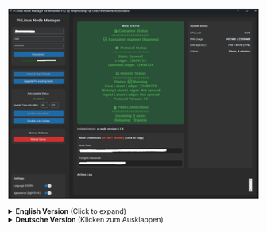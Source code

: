 ![Screenshot](screenshot/Screenshot_v1_2.png)


<details>
<summary><strong>English Version</strong> (Click to expand)</summary>
<br>

# Pi Linux Node Manager for Windows

A user-friendly graphical user interface (GUI) for managing a Pi Network Node running on a Linux server, directly from your Windows computer.

This tool simplifies common tasks like installation, upgrades, status monitoring, and auto-updates, eliminating the need for manual SSH command entry.

*(The user interface of the Pi Linux Node Manager shows connection details, node status, and the action log.)*

---

## ✨ Features

* **🌐 Easy Connection Management**: Auto-saves your server's IP address and username for quick connections.
* **🇩🇪 / 🇬🇧 Multilingual Support**: Switch between German and English at any time.
* **📊 Live Node Status**: Automatically fetches and displays your node's status (e.g., `Synced!`, `Catching-up`, `Stopped`) with color-coded feedback.
* **🚀 One-Click Installation**: Executes a full installation script for new nodes on Debian-based systems (like Ubuntu), including Docker and all prerequisites.
* **⬆️ One-Click Upgrade**: Safely updates your existing node by backing up configurations and using the new `pi-node` command-line interface (CLI).
* **⚙️ Auto-Update Control**: Easily enable, disable, or schedule daily automatic updates for your Pi Node via cron jobs.
* **🖥️ Server Reboot**: A convenient button to restart your server directly from the application.

---

## 📋 Prerequisites

### On your Windows PC:

* Windows 7 or newer.
* If running from source: Python 3.8+

### On your Linux Server:

* A **Debian-based** operating system (e.g., Ubuntu 20.04+, Debian 13+).
* An active SSH server.
* A user account with `sudo` privileges.

---

## 🚀 Getting Started

There are two ways to use this application.

### Option A: Download the Executable (Recommended)

1.  Go to the **[Releases](https://github.com/Fingerkrampf/Pi_Linux_Node_Manager_for_Windows/releases)** section of this GitHub repository.
2.  Download the latest `.exe` file (e.g., `Pi_Linux_Node_Manager_for_Windows.exe`).
3.  Run the file. No installation is required.

### Option B: Run from Python Source Code

If you have Python installed and prefer to run the script directly:

1.  **Clone the Repository:**
    Open a command prompt or terminal and run the following Git command to download the source code.
    ```sh
    git clone https://github.com/Fingerkrampf/Pi_Linux_Node_Manager_for_Windows.git
    cd Pi_Linux_Node_Manager_for_Windows
    ```

2.  **Install Dependencies:**
    The application requires two main libraries: `customtkinter` for the UI and `paramiko` for the SSH connection. Install them using pip.
    ```sh
    pip install customtkinter paramiko json threading time os sys
    ```

3.  **Run the Script:**
    Once the dependencies are installed, you can start the application by running the Python script.
    ```sh
    python Pi_Linux_Node_Manager_for_Window_v101.py
    ```

---

## ⚙️ Configuration

The application automatically creates a `config.json` file in the same directory. This file stores your last-used IP address, username, language preference, and auto-update time, so you don't have to re-enter them on every launch.

---

## ⚠️ Disclaimer

This program is free software and is distributed in the hope that it will be useful, but **WITHOUT ANY WARRANTY**. Features like "Install Node," "Update Node," and "Reboot Server" make significant changes to your server.

**Always create a backup of your important data before performing major operations.** The author is not responsible for any data loss or server issues that may arise from using this tool. Use at your own risk.

---

## 📄 License

This project is licensed under the **GNU General Public License v3.0**. See the `LICENSE` file for more details.

---

## 👤 Author & Contact

* **Author:** Fingerkrampf
* **Contact & Support:** Join the German Pi Network community on Telegram: [t.me/PiNetzwerkDeutschland](https://t.me/PiNetzwerkDeutschland)
</details>

<details>
<summary><strong>Deutsche Version</strong> (Klicken zum Ausklappen)</summary>
<br>

# Pi Linux Node Manager für Windows

Eine benutzerfreundliche grafische Oberfläche (GUI) zur Verwaltung eines Pi Network Nodes, der auf einem Linux-Server läuft, direkt von Ihrem Windows-Computer aus.

Dieses Tool vereinfacht gängige Aufgaben wie die Installation, Upgrades, Statusüberwachung und Auto-Updates und macht die manuelle Eingabe von SSH-Befehlen überflüssig.

*(Die Benutzeroberfläche des Pi Linux Node Managers zeigt Verbindungsdetails, den Node-Status und das Aktionsprotokoll.)*

---

## ✨ Funktionen

* **🌐 Einfache Verbindungsverwaltung**: Auto-Speichert die IP-Adresse und den Benutzernamen Ihres Servers für schnelle Verbindungen.
* **🇩🇪 / 🇬🇧 Mehrsprachige Unterstützung**: Wechseln Sie jederzeit zwischen Deutsch und Englisch.
* **📊 Live-Node-Status**: Ruft den Status Ihres Nodes (z. B. `Synced!`, `Catching-up`, `Stopped`) automatisch ab und zeigt ihn mit farbcodiertem Feedback an.
* **🚀 Ein-Klick-Installation**: Führt ein vollständiges Installationsskript für neue Nodes auf Debian-basierten Systemen (wie Ubuntu) aus, einschließlich Docker und aller Voraussetzungen.
* **⬆️ Ein-Klick-Upgrade**: Aktualisiert Ihren bereits bestehenden Node sicher, indem Konfigurationen gesichert und die neue `pi-node` Befehlszeilenschnittstelle (CLI) verwendet wird.
* **⚙️ Auto-Update-Steuerung**: Aktivieren, deaktivieren oder planen Sie ganz einfach tägliche automatische Updates für Ihren Pi Node über Cron-Jobs.
* **🖥️ Server-Neustart**: Eine praktische Schaltfläche, um Ihren Server direkt aus der Anwendung neu zu starten.

---

## 📋 Voraussetzungen

### Auf Ihrem Windows-PC:

* Windows 7 oder neuer.
* Falls Sie aus dem Quellcode ausführen: Python 3.8+

### Auf Ihrem Linux-Server:

* Ein **Debian-basiertes** Betriebssystem (z. B. Ubuntu 20.04+, Debian 13+).
* Ein aktiver SSH-Server.
* Ein Benutzerkonto mit `sudo`-Rechten.

---

## 🚀 Erste Schritte

Es gibt zwei Möglichkeiten, diese Anwendung zu nutzen.

### Option A: Die ausführbare Datei herunterladen (Empfohlen)

1.  Gehen Sie zum Abschnitt **[Releases](https://github.com/Fingerkrampf/Pi_Linux_Node_Manager_for_Windows/releases)** dieses GitHub-Repositorys.
2.  Laden Sie die neueste `.exe`-Datei herunter (z. B. `Pi_Linux_Node_Manager_for_Windows.exe`).
3.  Führen Sie die Datei aus. Es ist keine Installation erforderlich.

### Option B: Aus dem Python-Quellcode ausführen

Wenn Sie Python installiert haben und das Skript lieber direkt ausführen möchten:

1.  **Klonen Sie das Repository:**
    Öffnen Sie eine Kommandozeile oder ein Terminal und führen Sie den folgenden Git-Befehl aus, um den Quellcode herunterzuladen.
    ```sh
    git clone https://github.com/Fingerkrampf/Pi_Linux_Node_Manager_for_Windows.git
    cd Pi_Linux_Node_Manager_for_Windows
    ```

2.  **Installieren Sie die Abhängigkeiten:**
    Die Anwendung benötigt zwei Hauptbibliotheken: `customtkinter` für die Benutzeroberfläche und `paramiko` für die SSH-Verbindung. Installieren Sie diese mit pip.
    ```sh
    pip install customtkinter paramiko json threading time os sys
    ```

3.  **Führen Sie das Skript aus:**
    Sobald die Abhängigkeiten installiert sind, können Sie die Anwendung starten, indem Sie das Python-Skript ausführen.
    ```sh
    python Pi_Linux_Node_Manager_for_Window_v101.py
    ```

---

## ⚙️ Konfiguration

Die Anwendung erstellt automatisch eine `config.json`-Datei im selben Verzeichnis. Diese Datei speichert Ihre zuletzt verwendete IP-Adresse, Ihren Benutzernamen, Ihre Spracheinstellung und die Zeit für das Auto-Update, sodass Sie diese nicht bei jedem Start erneut eingeben müssen.

---

## ⚠️ Haftungsausschluss

Dieses Programm ist freie Software und wird in der Hoffnung verbreitet, dass es nützlich sein wird, aber **OHNE JEGLICHE GEWÄHRLEISTUNG**. Funktionen wie "Node Installieren", "Node Updaten" und "Server Neustarten" nehmen erhebliche Änderungen an Ihrem Server vor.

**Erstellen Sie immer eine Sicherung Ihrer wichtigen Daten, bevor Sie größere Operationen durchführen.** Der Autor ist nicht für Datenverluste oder Serverprobleme verantwortlich, die durch die Nutzung dieses Tools entstehen könnten. Die Verwendung erfolgt auf eigenes Risiko.

---

## 📄 Lizenz

Dieses Projekt ist unter der **GNU General Public License v3.0** lizenziert. Weitere Details finden Sie in der `LICENSE`-Datei.

---

## 👤 Autor & Kontakt

* **Autor:** Fingerkrampf
* **Kontakt & Support:** Treten Sie der deutschen Pi-Netzwerk-Community auf Telegram bei: [t.me/PiNetzwerkDeutschland](https://t.me/PiNetzwerkDeutschland)
</details>

